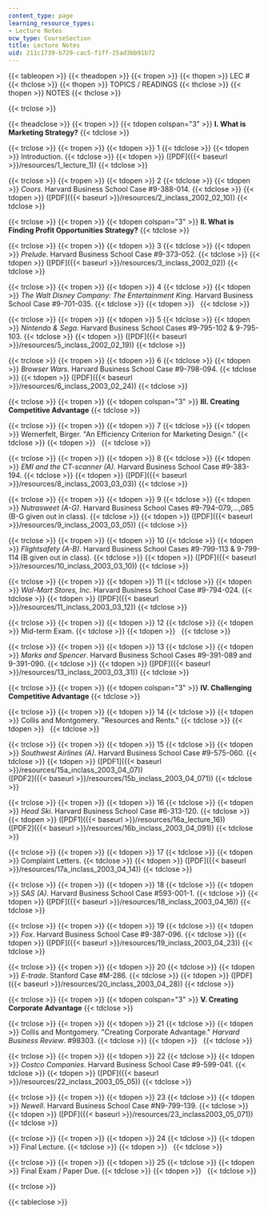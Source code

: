 ```yaml
---
content_type: page
learning_resource_types:
- Lecture Notes
ocw_type: CourseSection
title: Lecture Notes
uid: 211c1739-b729-cac5-f1ff-25ad3bb91b72
---
```


{{< tableopen >}}
{{< theadopen >}}
{{< tropen >}}
{{< thopen >}}
LEC #
{{< thclose >}}
{{< thopen >}}
TOPICS / READINGS
{{< thclose >}}
{{< thopen >}}
NOTES
{{< thclose >}}

{{< trclose >}}

{{< theadclose >}}
{{< tropen >}}
{{< tdopen colspan="3" >}}
**I. What is Marketing Strategy?**
{{< tdclose >}}

{{< trclose >}}
{{< tropen >}}
{{< tdopen >}}
1
{{< tdclose >}}
{{< tdopen >}}
Introduction.
{{< tdclose >}}
{{< tdopen >}}
([PDF]({{< baseurl >}}/resources/1_lecture_1))
{{< tdclose >}}

{{< trclose >}}
{{< tropen >}}
{{< tdopen >}}
2
{{< tdclose >}}
{{< tdopen >}}
_Coors_. Harvard Business School Case #9-388-014.
{{< tdclose >}}
{{< tdopen >}}
([PDF]({{< baseurl >}}/resources/2_inclass_2002_02_10))
{{< tdclose >}}

{{< trclose >}}
{{< tropen >}}
{{< tdopen colspan="3" >}}
**II. What is Finding Profit Opportunities Strategy?**
{{< tdclose >}}

{{< trclose >}}
{{< tropen >}}
{{< tdopen >}}
3
{{< tdclose >}}
{{< tdopen >}}
_Prelude_. Harvard Business School Case #9-373-052.
{{< tdclose >}}
{{< tdopen >}}
([PDF]({{< baseurl >}}/resources/3_inclass_2002_02))
{{< tdclose >}}

{{< trclose >}}
{{< tropen >}}
{{< tdopen >}}
4
{{< tdclose >}}
{{< tdopen >}}
_The Walt Disney Company: The Entertainment King_. Harvard Business School Case #9-701-035.
{{< tdclose >}}
{{< tdopen >}}
 
{{< tdclose >}}

{{< trclose >}}
{{< tropen >}}
{{< tdopen >}}
5
{{< tdclose >}}
{{< tdopen >}}
_Nintendo & Sega_. Harvard Business School Cases #9-795-102 & 9-795-103.
{{< tdclose >}}
{{< tdopen >}}
([PDF]({{< baseurl >}}/resources/5_inclass_2002_02_19))
{{< tdclose >}}

{{< trclose >}}
{{< tropen >}}
{{< tdopen >}}
6
{{< tdclose >}}
{{< tdopen >}}
_Browser Wars_. Harvard Business School Case #9-798-094.
{{< tdclose >}}
{{< tdopen >}}
([PDF]({{< baseurl >}}/resources/6_inclass_2003_02_24))
{{< tdclose >}}

{{< trclose >}}
{{< tropen >}}
{{< tdopen colspan="3" >}}
**III. Creating Competitive Advantage**
{{< tdclose >}}

{{< trclose >}}
{{< tropen >}}
{{< tdopen >}}
7
{{< tdclose >}}
{{< tdopen >}}
Wernerfelt, Birger. "An Efficiency Criterion for Marketing Design."
{{< tdclose >}}
{{< tdopen >}}
 
{{< tdclose >}}

{{< trclose >}}
{{< tropen >}}
{{< tdopen >}}
8
{{< tdclose >}}
{{< tdopen >}}
_EMI and the CT-scanner (A)_. Harvard Business School Case #9-383-194.
{{< tdclose >}}
{{< tdopen >}}
([PDF]({{< baseurl >}}/resources/8_inclass_2003_03_03))
{{< tdclose >}}

{{< trclose >}}
{{< tropen >}}
{{< tdopen >}}
9
{{< tdclose >}}
{{< tdopen >}}
_Nutrasweet (A-G)_. Harvard Business School Cases #9-794-079,…,085 (B-G given out in class).
{{< tdclose >}}
{{< tdopen >}}
([PDF]({{< baseurl >}}/resources/9_inclass_2003_03_05))
{{< tdclose >}}

{{< trclose >}}
{{< tropen >}}
{{< tdopen >}}
10
{{< tdclose >}}
{{< tdopen >}}
_Flightsafety (A-B)_. Harvard Business School Cases #9-799-113 & 9-799-114 (B given out in class).
{{< tdclose >}}
{{< tdopen >}}
([PDF]({{< baseurl >}}/resources/10_inclass_2003_03_10))
{{< tdclose >}}

{{< trclose >}}
{{< tropen >}}
{{< tdopen >}}
11
{{< tdclose >}}
{{< tdopen >}}
_Wal-Mart Stores, Inc_. Harvard Business School Case #9-794-024.
{{< tdclose >}}
{{< tdopen >}}
([PDF]({{< baseurl >}}/resources/11_inclass_2003_03_12))
{{< tdclose >}}

{{< trclose >}}
{{< tropen >}}
{{< tdopen >}}
12
{{< tdclose >}}
{{< tdopen >}}
Mid-term Exam.
{{< tdclose >}}
{{< tdopen >}}
 
{{< tdclose >}}

{{< trclose >}}
{{< tropen >}}
{{< tdopen >}}
13
{{< tdclose >}}
{{< tdopen >}}
_Marks and Spencer_. Harvard Business School Cases #9-391-089 and 9-391-090.
{{< tdclose >}}
{{< tdopen >}}
([PDF]({{< baseurl >}}/resources/13_inclass_2003_03_31))
{{< tdclose >}}

{{< trclose >}}
{{< tropen >}}
{{< tdopen colspan="3" >}}
**IV. Challenging Competitive Advantage**
{{< tdclose >}}

{{< trclose >}}
{{< tropen >}}
{{< tdopen >}}
14
{{< tdclose >}}
{{< tdopen >}}
Collis and Montgomery. "Resources and Rents."
{{< tdclose >}}
{{< tdopen >}}
 
{{< tdclose >}}

{{< trclose >}}
{{< tropen >}}
{{< tdopen >}}
15
{{< tdclose >}}
{{< tdopen >}}
_Southwest Airlines (A)_. Harvard Business School Case #9-575-060.
{{< tdclose >}}
{{< tdopen >}}
([PDF1]({{< baseurl >}}/resources/15a_inclass_2003_04_07))  
([PDF2]({{< baseurl >}}/resources/15b_inclass_2003_04_071))
{{< tdclose >}}

{{< trclose >}}
{{< tropen >}}
{{< tdopen >}}
16
{{< tdclose >}}
{{< tdopen >}}
_Head Ski_. Harvard Business School Case #6-313-120.
{{< tdclose >}}
{{< tdopen >}}
([PDF1]({{< baseurl >}}/resources/16a_lecture_16))  
([PDF2]({{< baseurl >}}/resources/16b_inclass_2003_04_091))
{{< tdclose >}}

{{< trclose >}}
{{< tropen >}}
{{< tdopen >}}
17
{{< tdclose >}}
{{< tdopen >}}
Complaint Letters.
{{< tdclose >}}
{{< tdopen >}}
([PDF]({{< baseurl >}}/resources/17a_inclass_2003_04_14))
{{< tdclose >}}

{{< trclose >}}
{{< tropen >}}
{{< tdopen >}}
18
{{< tdclose >}}
{{< tdopen >}}
_SAS (A)_. Harvard Business School Case #593-001-1.
{{< tdclose >}}
{{< tdopen >}}
([PDF]({{< baseurl >}}/resources/18_inclass_2003_04_16))
{{< tdclose >}}

{{< trclose >}}
{{< tropen >}}
{{< tdopen >}}
19
{{< tdclose >}}
{{< tdopen >}}
_Fox_. Harvard Business School Case #9-387-096.
{{< tdclose >}}
{{< tdopen >}}
([PDF]({{< baseurl >}}/resources/19_inclass_2003_04_23))
{{< tdclose >}}

{{< trclose >}}
{{< tropen >}}
{{< tdopen >}}
20
{{< tdclose >}}
{{< tdopen >}}
_E-trade_. Stanford Case #M-286.
{{< tdclose >}}
{{< tdopen >}}
([PDF]({{< baseurl >}}/resources/20_inclass_2003_04_28))
{{< tdclose >}}

{{< trclose >}}
{{< tropen >}}
{{< tdopen colspan="3" >}}
**V. Creating Corporate Advantage**
{{< tdclose >}}

{{< trclose >}}
{{< tropen >}}
{{< tdopen >}}
21
{{< tdclose >}}
{{< tdopen >}}
Collis and Montgomery. "Creating Corporate Advantage." _Harvard Business Review_. #98303.
{{< tdclose >}}
{{< tdopen >}}
 
{{< tdclose >}}

{{< trclose >}}
{{< tropen >}}
{{< tdopen >}}
22
{{< tdclose >}}
{{< tdopen >}}
_Costco Companies_. Harvard Business School Case #9-599-041.
{{< tdclose >}}
{{< tdopen >}}
([PDF]({{< baseurl >}}/resources/22_inclass_2003_05_05))
{{< tdclose >}}

{{< trclose >}}
{{< tropen >}}
{{< tdopen >}}
23
{{< tdclose >}}
{{< tdopen >}}
_Newell_. Harvard Business School Case #N9-799-139.
{{< tdclose >}}
{{< tdopen >}}
([PDF]({{< baseurl >}}/resources/23_inclass2003_05_071))
{{< tdclose >}}

{{< trclose >}}
{{< tropen >}}
{{< tdopen >}}
24
{{< tdclose >}}
{{< tdopen >}}
Final Lecture.
{{< tdclose >}}
{{< tdopen >}}
 
{{< tdclose >}}

{{< trclose >}}
{{< tropen >}}
{{< tdopen >}}
25
{{< tdclose >}}
{{< tdopen >}}
Final Exam / Paper Due.
{{< tdclose >}}
{{< tdopen >}}
 
{{< tdclose >}}

{{< trclose >}}

{{< tableclose >}}